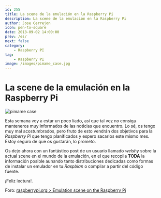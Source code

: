 ```yaml
---
id: 255
title: La scene de la emulación en la Raspberry Pi
description: La scene de la emulación en la Raspberry Pi
author: Jose Cerrejon
icon: pen-to-square
date: 2013-09-02 14:00:00
prev: /es/
next: false
category:
    - Raspberry PI
tag:
    - Raspberry PI
image: /images/pimame_case.jpg
---
```


# La scene de la emulación en la Raspberry Pi

![pimame case](/images/pimame_case.jpg)

Esta semana voy a estar un poco liado, así que tal vez no consiga manteneros muy informados de las noticias que encuentro. Lo sé, os tengo muy mal acostumbrados, pero fruto de esto vendrán dos objetivos para la _Raspberry Pi_ que tengo planificados y espero sacarlos este mismo mes. Estoy seguro de que os gustarán, lo prometo.

Os dejo ahora con un fantástico post de un usuario llamado _welshy_ sobre la actual scene en el mundo de la emulación, en el que recopila **TODA** la información posible aunando tanto distribuciones dedicadas como formas de instalar un emulador en tu _Raspbian_ o compilar a partir del código fuente.

¡Feliz lectura!.

Foro: [raspberrypi.org > Emulation scene on the Raspberry Pi](https://www.raspberrypi.org/phpBB3/viewtopic.php?t=54357&p=414414)
